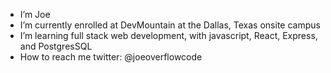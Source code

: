 -  I’m Joe
-  I’m currently enrolled at DevMountain at the Dallas, Texas onsite campus
-  I’m learning full stack web development, with javascript, React, Express, and PostgresSQL
-  How to reach me twitter: @joeoverflowcode 

<!---
joeoverflowcode/joeoverflowcode is a ✨ special ✨ repository because its `README.md` (this file) appears on your GitHub profile.
You can click the Preview link to take a look at your changes.
--->
